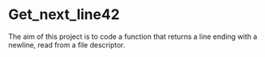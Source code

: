 <h1><b>Get_next_line42</b></h1>

The aim of this project is to code a function that returns a line ending with a newline, read from a file descriptor.
